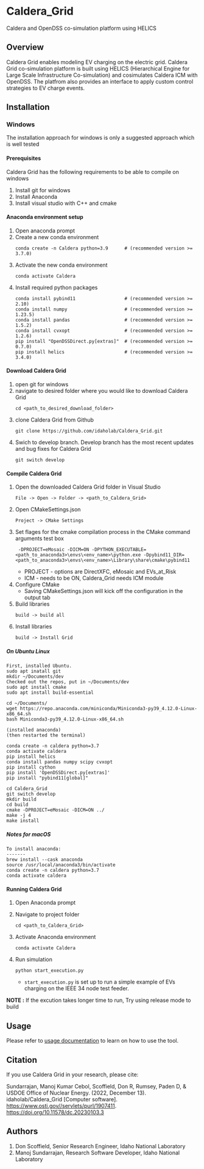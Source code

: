 # Caldera_Grid

Caldera and OpenDSS co-simulation platform using HELICS 

## Overview
Caldera Grid enables modeling EV charging on the electric grid. Caldera Grid co-simulation platform is built using HELICS (Hierarchical Engine for Large Scale Infrastructure Co-simulation) and cosimulates Caldera ICM with OpenDSS. The platfrom also provides an interface to apply custom control strategies to EV charge events.


## Installation

### Windows

The installation approach for windows is only a suggested approach which is well tested 


#### Prerequisites

Caldera Grid has the following requirements to be able to compile on windows

1. Install git for windows
2. Install Anaconda
3. Install visual studio with C++ and cmake

#### Anaconda environment setup

1. Open anaconda prompt
2. Create a new conda environment
	```
	conda create -n Caldera python=3.9      # (recommended version >= 3.7.0)
	```
3. Activate the new conda environment
	```
	conda activate Caldera
	```
4. Install required python packages
	```
	conda install pybind11                  # (recommended version >= 2.10)
	conda install numpy                     # (recommended version >= 1.23.5)
	conda install pandas                    # (recommended version >= 1.5.2)
	conda install cvxopt                    # (recommended version >= 1.2.6)
	pip install "OpenDSSDirect.py[extras]"  # (recommended version >= 0.7.0)
	pip install helics                      # (recommended version >= 3.4.0)
	```

#### Download Caldera Grid

1. open git for windows
2. navigate to desired folder where you would like to download Caldera Grid
	```
	cd <path_to_desired_download_folder>
	```
3. clone Caldera Grid from Github
	```
	git clone https://github.com/idaholab/Caldera_Grid.git
	```
4. Swich to develop branch. Develop branch has the most recent updates and bug fixes for Caldera Grid
	```
	git switch develop
	```

#### Compile Caldera Grid

1. Open the downloaded Caldera Grid folder in Visual Studio
	```
	File -> Open -> Folder -> <path_to_Caldera_Grid>
	```
2. Open CMakeSettings.json
	```
	Project -> CMake Settings
	```
3. Set flages for the cmake compilation process in the CMake command arguments test box
	```
	 -DPROJECT=eMosaic -DICM=ON -DPYTHON_EXECUTABLE=<path_to_anaconda3>\envs\<env_name>\python.exe -Dpybind11_DIR=<path_to_anaconda3>\envs\<env_name>\Library\share\cmake\pybind11
	```
	- PROJECT - options are DirectXFC, eMosaic and EVs_at_Risk
	- ICM - needs to be ON, Caldera_Grid needs ICM module	
4. Configure CMake
	- Saving CMakeSettings.json will kick off the configuration in the output tab
5. Build libraries
	```
	build -> build all
	```
6. Install libraries
	```
	build -> Install Grid
	```


##### On Ubuntu Linux

```
First, installed Ubuntu.
sudo apt inatall git
mkdir ~/Documents/dev
Checked out the repos, put in ~/Documents/dev
sudo apt install cmake
sudo apt install build-essential

cd ~/Documents/
wget https://repo.anaconda.com/miniconda/Miniconda3-py39_4.12.0-Linux-x86_64.sh
bash Miniconda3-py39_4.12.0-Linux-x86_64.sh

(installed anaconda)
(then restarted the terminal)

conda create -n caldera python=3.7
conda activate caldera
pip install helics
conda install pandas numpy scipy cvxopt
pip install cython
pip install 'OpenDSSDirect.py[extras]'
pip install "pybind11[global]"

cd Caldera_Grid
git switch develop
mkdir build
cd build
cmake -DPROJECT=eMosaic -DICM=ON ../
make -j 4
make install
```

##### Notes for macOS
```
To install anaconda:
-------
brew install --cask anaconda
source /usr/local/anaconda3/bin/activate
conda create -n caldera python=3.7
conda activate caldera
```

#### Running Caldera Grid

1. Open Anaconda prompt
2. Navigate to project folder
	```
	cd <path_to_Caldera_Grid>
	```
3. Activate Anaconda environment
	```
	conda activate Caldera
	```
4. Run simulation
	```
	python start_execution.py
	```

	- `start_execution.py` is set up to run a simple example of EVs charging on the IEEE 34 node test feeder.


__NOTE :__ If the excution takes longer time to run, Try using release mode to build

## Usage
Please refer to [usage documentation](https://hpcgitlab.hpc.inl.gov/caldera_charge/caldera_charge_grid/-/raw/main/docs/Caldera-OpenDSS%20simulation%20platform.pptx) to learn on how to use the tool.

## Citation
If you use Caldera Grid in your research, please cite:

Sundarrajan, Manoj Kumar Cebol, Scoffield, Don R, Rumsey, Paden D, & USDOE Office of Nuclear Energy. (2022, December 13). idaholab/Caldera_Grid [Computer software]. https://www.osti.gov//servlets/purl/1907411. https://doi.org/10.11578/dc.20230103.3


## Authors
1. Don Scoffield, Senior Research Engineer, Idaho National Laboratory
2. Manoj Sundarrajan, Research Software Developer, Idaho National Laboratory
